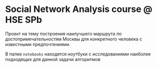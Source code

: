 # Social Network Analysis course @ HSE SPb
Проект на тему построения наилучшего маршрута по достопримечательностям Москвы для конкретного человека с известными предпочтениями.

В папке ```notebooks``` находятся ноутбуки с исследованиями наиболее подходящих для данной задачи алгоритмов 
